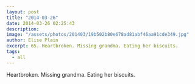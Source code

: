 ```yaml
---
layout: post
title: "2014-03-26"
date: 2014-03-26 02:25:43
description: 
image: "/assets/photos/201403/19b502b80e678ad81abf46aa91cde349.jpg"
author: Elise Plain
excerpt: 65. Heartbroken. Missing grandma. Eating her biscuits.
tags: 
  - all
---
```


Heartbroken. Missing grandma. Eating her biscuits.
<p></p>
